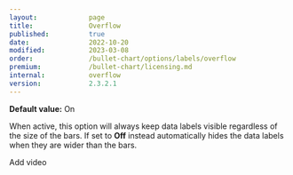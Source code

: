 ```yaml
---
layout:             page
title:              Overflow
published:          true
date:               2022-10-20
modified:   	    2023-03-08
order:              /bullet-chart/options/labels/overflow
premium:            /bullet-chart/licensing.md
internal:           overflow
version:            2.3.2.1
---
```


**Default value:** On

When active, this option will always keep data labels visible regardless of the size of the bars. If set to **Off** instead automatically hides the data labels when they are wider than the bars.

<todo> Add video <todo>